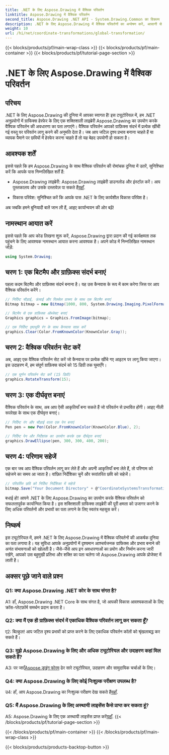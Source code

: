```yaml
---
title: .NET के लिए Aspose.Drawing में वैश्विक परिवर्तन
linktitle: Aspose.Drawing में वैश्विक परिवर्तन
second_title: Aspose.Drawing .NET API - System.Drawing.Common का विकल्प
description: .NET के लिए Aspose.Drawing में वैश्विक परिवर्तनों का अन्वेषण करें, आसानी से आश्चर्यजनक ग्राफिक्स बनाएं। सहज अनुभव के लिए हमारी चरण-दर-चरण मार्गदर्शिका का पालन करें।
weight: 10
url: /hi/net/coordinate-transformations/global-transformation/
---
```


{{< blocks/products/pf/main-wrap-class >}}
{{< blocks/products/pf/main-container >}}
{{< blocks/products/pf/tutorial-page-section >}}

# .NET के लिए Aspose.Drawing में वैश्विक परिवर्तन

## परिचय

.NET के लिए Aspose.Drawing की दुनिया में आपका स्वागत है! इस ट्यूटोरियल में, हम .NET अनुप्रयोगों में ग्राफिक्स हेरफेर के लिए एक शक्तिशाली लाइब्रेरी Aspose.Drawing का उपयोग करके वैश्विक परिवर्तन की अवधारणा का पता लगाएंगे। वैश्विक परिवर्तन आपको ग्राफ़िक्स संदर्भ में प्रत्येक खींची गई वस्तु पर परिवर्तन लागू करने की अनुमति देता है। जब आप जटिल दृश्य प्रभाव बनाना चाहते हैं या व्यापक पैमाने पर छवियों में हेरफेर करना चाहते हैं तो यह बेहद उपयोगी हो सकता है।

## आवश्यक शर्तें

इससे पहले कि हम Aspose.Drawing के साथ वैश्विक परिवर्तन की रोमांचक दुनिया में उतरें, सुनिश्चित करें कि आपके पास निम्नलिखित शर्तें हैं:

-  Aspose.Drawing लाइब्रेरी: Aspose.Drawing लाइब्रेरी डाउनलोड और इंस्टॉल करें। आप पुस्तकालय और उसके दस्तावेज़ पा सकते हैं[यहाँ](https://reference.aspose.com/drawing/net/).

- विकास परिवेश: सुनिश्चित करें कि आपके पास .NET के लिए कार्यशील विकास परिवेश है।

अब जबकि हमने बुनियादी बातें जान ली हैं, आइए कार्यान्वयन की ओर बढ़ें!

## नामस्थान आयात करें

इससे पहले कि आप कोड लिखना शुरू करें, Aspose.Drawing द्वारा प्रदान की गई कार्यक्षमता तक पहुंचने के लिए आवश्यक नामस्थान आयात करना आवश्यक है। अपने कोड में निम्नलिखित नामस्थान जोड़ें:

```csharp
using System.Drawing;
```

## चरण 1: एक बिटमैप और ग्राफ़िक्स संदर्भ बनाएं

पहला कदम बिटमैप और ग्राफ़िक्स संदर्भ बनाना है। यह उस कैनवास के रूप में काम करेगा जिस पर आप वैश्विक परिवर्तन करेंगे।

```csharp
// निर्दिष्ट चौड़ाई, ऊंचाई और पिक्सेल प्रारूप के साथ एक बिटमैप बनाएं
Bitmap bitmap = new Bitmap(1000, 800, System.Drawing.Imaging.PixelFormat.Format32bppPArgb);

// बिटमैप से एक ग्राफ़िक्स ऑब्जेक्ट बनाएं
Graphics graphics = Graphics.FromImage(bitmap);

// एक निर्दिष्ट पृष्ठभूमि रंग के साथ कैनवास साफ़ करें
graphics.Clear(Color.FromKnownColor(KnownColor.Gray));
```

## चरण 2: वैश्विक परिवर्तन सेट करें

अब, आइए एक वैश्विक परिवर्तन सेट करें जो कैनवास पर प्रत्येक खींचे गए आइटम पर लागू किया जाएगा। इस उदाहरण में, हम संपूर्ण ग्राफ़िक्स संदर्भ को 15 डिग्री तक घुमाएँगे।

```csharp
// एक घूर्णन परिवर्तन सेट करें (15 डिग्री)
graphics.RotateTransform(15);
```

## चरण 3: एक दीर्घवृत्त बनाएं

वैश्विक परिवर्तन के साथ, अब आप ऐसी आकृतियाँ बना सकते हैं जो परिवर्तन से प्रभावित होंगी। आइए नीली रूपरेखा के साथ एक दीर्घवृत्त बनाएं।

```csharp
// निर्दिष्ट रंग और चौड़ाई वाला एक पेन बनाएं
Pen pen = new Pen(Color.FromKnownColor(KnownColor.Blue), 2);

// निर्दिष्ट पेन और निर्देशांक का उपयोग करके एक दीर्घवृत्त बनाएं
graphics.DrawEllipse(pen, 300, 300, 400, 200);
```

## चरण 4: परिणाम सहेजें

एक बार जब आप वैश्विक परिवर्तन लागू कर लेते हैं और अपनी आकृतियाँ बना लेते हैं, तो परिणाम को सहेजने का समय आ जाता है। वांछित निर्देशिका चुनें और रूपांतरित छवि को सहेजें।

```csharp
// परिवर्तित छवि को निर्दिष्ट निर्देशिका में सहेजें
bitmap.Save("Your Document Directory" + @"CoordinateSystemsTransformations\GlobalTransformation_out.png");
```

बधाई हो! आपने .NET के लिए Aspose.Drawing का उपयोग करके वैश्विक परिवर्तन को सफलतापूर्वक कार्यान्वित किया है। इस शक्तिशाली ग्राफिक्स लाइब्रेरी की पूरी क्षमता को उजागर करने के लिए अधिक परिवर्तनों और प्रभावों का पता लगाने के लिए स्वतंत्र महसूस करें।

## निष्कर्ष

इस ट्यूटोरियल में, हमने .NET के लिए Aspose.Drawing में वैश्विक परिवर्तनों की आकर्षक दुनिया का पता लगाया है। यह सुविधा आपके अनुप्रयोगों में दृश्यमान आश्चर्यजनक ग्राफिक्स और प्रभाव बनाने की अनंत संभावनाओं को खोलती है। जैसे-जैसे आप इन अवधारणाओं का प्रयोग और निर्माण करना जारी रखेंगे, आपको उस बहुमुखी प्रतिभा और शक्ति का पता चलेगा जो Aspose.Drawing आपके प्रोजेक्ट में लाती है।

## अक्सर पूछे जाने वाले प्रश्न

### Q1: क्या Aspose.Drawing .NET कोर के साथ संगत है?

A1: हाँ, Aspose.Drawing .NET Core के साथ संगत है, जो आपकी विकास आवश्यकताओं के लिए क्रॉस-प्लेटफ़ॉर्म समर्थन प्रदान करता है।

### Q2: क्या मैं एक ही ग्राफ़िक्स संदर्भ में एकाधिक वैश्विक परिवर्तन लागू कर सकता हूँ?

ए2: बिल्कुल! आप जटिल दृश्य प्रभावों को प्राप्त करने के लिए एकाधिक परिवर्तन कॉलों को श्रृंखलाबद्ध कर सकते हैं।

### Q3: मुझे Aspose.Drawing के लिए और अधिक ट्यूटोरियल और उदाहरण कहां मिल सकते हैं?

 A3: पर जाएँ[Aspose.ड्राइंग फोरम](https://forum.aspose.com/c/diagram/17) ढेर सारे ट्यूटोरियल, उदाहरण और सामुदायिक चर्चाओं के लिए।

### Q4: क्या Aspose.Drawing के लिए कोई निःशुल्क परीक्षण उपलब्ध है?

उ4: हाँ, आप Aspose.Drawing का निःशुल्क परीक्षण देख सकते हैं[यहाँ](https://releases.aspose.com/).

### Q5: मैं Aspose.Drawing के लिए अस्थायी लाइसेंस कैसे प्राप्त कर सकता हूं?

 A5: Aspose.Drawing के लिए एक अस्थायी लाइसेंस प्राप्त करें[यहाँ](https://purchase.aspose.com/temporary-license/).
{{< /blocks/products/pf/tutorial-page-section >}}

{{< /blocks/products/pf/main-container >}}
{{< /blocks/products/pf/main-wrap-class >}}

{{< blocks/products/products-backtop-button >}}
